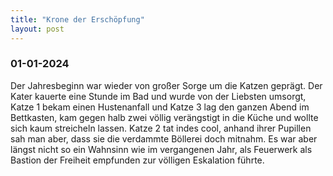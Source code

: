 ```yaml
---
title: "Krone der Erschöpfung"
layout: post
---
```


### 01-01-2024
Der Jahresbeginn war wieder von großer Sorge um die Katzen geprägt. Der Kater kauerte eine Stunde im Bad und wurde von der Liebsten umsorgt, Katze 1 bekam einen Hustenanfall und Katze 3 lag den ganzen Abend im Bettkasten, kam gegen halb zwei völlig verängstigt in die Küche und wollte sich kaum streicheln lassen. Katze 2 tat indes cool, anhand ihrer Pupillen sah man aber, dass sie die verdammte Böllerei doch mitnahm. Es war aber längst nicht so ein Wahnsinn wie im vergangenen Jahr, als Feuerwerk als Bastion der Freiheit empfunden zur völligen Eskalation führte.